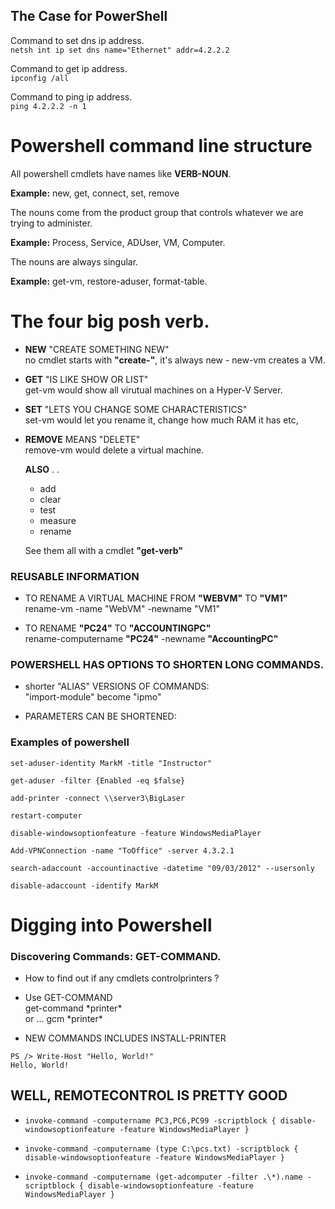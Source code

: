 The Case for PowerShell
-----------------------

Command to set dns ip address.  
`netsh int ip set dns name="Ethernet" addr=4.2.2.2`  

Command to get ip address.  
`ipconfig /all`  

Command to ping ip address.  
`ping 4.2.2.2 -n 1`  

# Powershell command line structure

All powershell cmdlets have names like __VERB-NOUN__.  

__Example:__ new, get, connect, set, remove  

The nouns come from the product group that controls whatever we are trying to administer.  

__Example:__ Process, Service, ADUser, VM, Computer.  

The nouns are always singular.  

__Example:__ get-vm, restore-aduser, format-table.  

# The four big posh verb.  

- __NEW__ "CREATE SOMETHING NEW"  
  no cmdlet starts with __"create-"__, it's always new - new-vm creates a VM.  
  
- __GET__ "IS LIKE SHOW OR LIST"  
  get-vm would show all virutual machines on a Hyper-V Server.  
  
- __SET__ "LETS YOU CHANGE SOME CHARACTERISTICS"  
  set-vm would let you rename it, change how much RAM it has etc,  
  
- __REMOVE__ MEANS "DELETE"  
  remove-vm would delete a virtual machine.  
  
  __ALSO__ . .  
  
  - add  
  - clear  
  - test  
  - measure  
  - rename  
  
  See them all with a cmdlet __"get-verb"__  
  
### REUSABLE INFORMATION  

- TO RENAME A VIRTUAL MACHINE FROM __"WEBVM"__ TO __"VM1"__  
   rename-vm -name "WebVM" -newname "VM1"  
   
 - TO RENAME __"PC24"__ TO __"ACCOUNTINGPC"__  
   rename-computername __"PC24"__ -newname __"AccountingPC"__  
   
### POWERSHELL HAS OPTIONS TO SHORTEN LONG COMMANDS.  

- shorter "ALIAS" VERSIONS OF COMMANDS:  
  "import-module" become "ipmo"  
  
- PARAMETERS CAN BE SHORTENED:  

### Examples of powershell  

`set-aduser-identity MarkM -title "Instructor"`  

`get-aduser -filter {Enabled -eq $false}`  

`add-printer -connect \\server3\BigLaser`  

`restart-computer`  

`disable-windowsoptionfeature -feature WindowsMediaPlayer`  

`Add-VPNConnection -name "ToOffice" -server 4.3.2.1`  

`search-adaccount -accountinactive -datetime "09/03/2012" --usersonly`  

`disable-adaccount -identify MarkM`  

# Digging into Powershell  

### Discovering Commands: GET-COMMAND.  

- How to find out if any cmdlets controlprinters ? 

- Use GET-COMMAND  
  get-command \*printer\*   
  or ... gcm \*printer\*  
  
- NEW COMMANDS INCLUDES INSTALL-PRINTER  

```
PS /> Write-Host "Hello, World!"
Hello, World!
```

## WELL, REMOTECONTROL IS PRETTY GOOD

- `invoke-command -computername PC3,PC6,PC99 -scriptblock { disable-windowsoptionfeature -feature WindowsMediaPlayer }`

- `invoke-command -computername (type C:\pcs.txt) -scriptblock { disable-windowsoptionfeature -feature WindowsMediaPlayer }`

- `invoke-command -computername (get-adcomputer -filter .\*).name -scriptblock { disable-windowsoptionfeature -feature WindowsMediaPlayer }`
